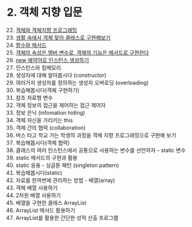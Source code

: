 #  2. 객체 지향 입문


22. [객체와 객체지향 프로그래밍](https://gitlab.com/easyspubjava/javacoursework/-/blob/master/Chapter2/2-22/README.md)
23. [생활 속에서 객체 찾아 클래스로 구현해보기](https://gitlab.com/easyspubjava/javacoursework/-/blob/master/Chapter2/2-23/README.md)
24. [함수와 메서드](https://gitlab.com/easyspubjava/javacoursework/-/blob/master/Chapter2/2-24/README.md)
25. [객체의 속성은 멤버 변수로, 객체의 기능은 메서드로 구현한다](https://gitlab.com/easyspubjava/javacoursework/-/blob/master/Chapter2/2-25/README.md)
26. [new 예약어로 인스턴스 생성하기](https://gitlab.com/easyspubjava/javacoursework/-/blob/master/Chapter2/2-26/README.md)
27. 인스턴스와 힙메모리
28. 생성자에 대해 알아봅시다 (constructor)
29. 여러가지 생성자를 정의하는 생성자 오버로딩 (overloading)
30. 복습해봅시다(객체 구현하기)
31. 참조 자료형 변수
32. 객체 정보의 접근을 제어하는 접근 제어자
33. 정보 은닉 (infomation hiding)
34. 객체 자신을 가리키는 this
35. 객체 간의 협력 (collaboration)
36. 버스 타고 학교 가는 학생의 과정을 객체 지향 프로그래밍으로 구현해 보기
37. 복습해봅시다(객체 협력)
38. 클래스의 여러 인스턴스에서 공통으로 사용하는 변수를 선언하자 - static 변수
39. static 메서드의 구현과 활용
40. static 응용 - 싱글톤 패턴 (singleton pattern)
41. 복습해봅시다(static)
42. 자료를 한꺼번에 관리하는 방법 - 배열(array)
43. 객체 배열 사용하기
44. 2차원 배열 사용하기
45. 배열을 구현한 클래스 ArrayList
46. ArrayList 메서드 활용하기
47. ArrayList를 활용한 간단한 성적 산출 프로그램



